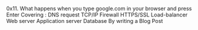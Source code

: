 0x11. What happens when you type google.com in your browser and press Enter
Covering :
DNS request
TCP/IP
Firewall
HTTPS/SSL
Load-balancer
Web server
Application server
Database
By writing a Blog Post
